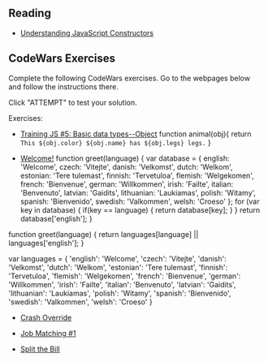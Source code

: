 ## Reading

- [Understanding JavaScript Constructors](https://css-tricks.com/understanding-javascript-constructors/)

## CodeWars Exercises

Complete the following CodeWars exercises. Go to the webpages below and follow the instructions there.

Click "ATTEMPT" to test your solution.

Exercises:

- [Training JS #5: Basic data types--Object](https://www.codewars.com/kata/571f1eb77e8954a812000837/train/javascript)
function animal(obj){
  return `This ${obj.color} ${obj.name} has ${obj.legs} legs.`
}

- [Welcome!](https://www.codewars.com/kata/welcome/train/javascript)
function greet(language) {
	var database = {
    english: 'Welcome',
    czech: 'Vitejte',
    danish: 'Velkomst',
    dutch: 'Welkom',
    estonian: 'Tere tulemast',
    finnish: 'Tervetuloa',
    flemish: 'Welgekomen',
    french: 'Bienvenue',
    german: 'Willkommen',
    irish: 'Failte',
    italian: 'Benvenuto',
    latvian: 'Gaidits',
    lithuanian: 'Laukiamas',
    polish: 'Witamy',
    spanish: 'Bienvenido',
    swedish: 'Valkommen',
    welsh: 'Croeso'
  };
  for (var key in database) {
    if(key == language) {
      return database[key];
    }
  }
  return database['english'];
}

function greet(language) {
  return languages[language] || languages['english'];
}

var languages = {
  'english': 'Welcome',
  'czech': 'Vitejte',
  'danish': 'Velkomst',
  'dutch': 'Welkom',
  'estonian': 'Tere tulemast',
  'finnish': 'Tervetuloa',
  'flemish': 'Welgekomen',
  'french': 'Bienvenue',
  'german': 'Willkommen',
  'irish': 'Failte',
  'italian': 'Benvenuto',
  'latvian': 'Gaidits',
  'lithuanian': 'Laukiamas',
  'polish': 'Witamy',
  'spanish': 'Bienvenido',
  'swedish': 'Valkommen',
  'welsh': 'Croeso'
}

- [Crash Override](https://www.codewars.com/kata/crash-override/train/javascript)


- [Job Matching #1](https://www.codewars.com/kata/56c22c5ae8b139416c00175d/train/javascript)
- [Split the Bill](https://www.codewars.com/kata/5641275f07335295f10000d0/train/javascript)
